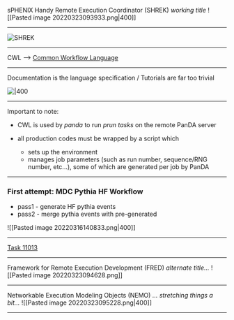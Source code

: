  sPHENIX Handy Remote Execution Coordinator  (SHREK) *working title*
![[Pasted image 20220323093933.png|400]]

---

![SHREK](https://lh4.googleusercontent.com/G5w4P1uwUYpU-ObA8T3fDdm27jEm66IxTQ-sHTB8_LGZQbZpQK4xGBMeMpDTHxCBIPt9_vnBkuWdjTYcaTGBhjLEMC4giqNX_YLv9d5RR6G4mJgOiw9O9e1q4l-GcA1dZMVp1Nl-) 

---

CWL --> [Common Workflow Language](https://www.commonwl.org/)

---

Documentation is the language specification / Tutorials are far too trivial

![|400](https://lh3.googleusercontent.com/ZRFfya9MXZBd8nmAErP_oei8r1uFAGE7Yxkl1dFqvNbqw3GP74_BAyxc4WXeAnbMmDuSiR28UE68p__IGIgirtB4wRdWBPOAN1-nz_UHoGuzY9pmwnRUQkOnLmk_EYXcvSX42vt7)

---

Important to note:
- CWL is used by *panda* to run *prun tasks* on the remote PanDA server

- all production codes must be wrapped by a script which 
	- sets up the environment
	- manages job parameters (such as run number, sequence/RNG number, etc...), some of which are generated per job by PanDA

---

### First attempt: MDC Pythia HF Workflow

- pass1 - generate HF pythia events
- pass2 - merge pythia events with pre-generated 

![[Pasted image 20220316140833.png|400]]

---


[Task 11013](https://panda-doma.cern.ch/task/11013/)


---

 Framework for Remote Execution Development (FRED) *alternate title...*
![[Pasted image 20220323094628.png]]

---

Networkable Execution Modeling Objects (NEMO) *... stretching things a bit...*
![[Pasted image 20220323095228.png|400]]

---





